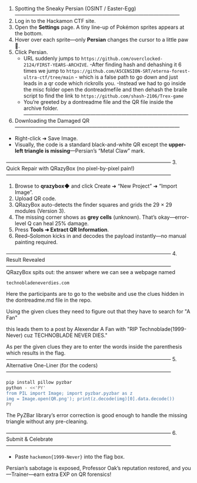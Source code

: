 1. Spotting the Sneaky Persian (OSINT / Easter-Egg)
————————————————————————————————
2. Log in to the Hackamon CTF site.
3. Open the **Settings** page. A tiny line-up of Pokémon sprites appears at the bottom.
4. Hover over each sprite—only **Persian** changes the cursor to a little paw 🐾.
5. Click Persian.
    - URL suddenly jumps to `https://github.com/overclocked-2124/FIRST-YEARS-ARCHIVE`.
    -After finding hash and dehashing it 6 times we jump to `https://github.com/A5CENSION-SRT/eterna-forest-ultra-ctf/tree/main` - which is a false path to go down and just leads in a qr code which rickrolls you.
    -Instead we had to go inside the misc folder open the dontreadmefile and then dehash the braile script to find the link to `https://github.com/shash-2106/Trex-game`
    - You’re greeted by a dontreadme file  and the QR file inside the archive folder.
————————————————————————————————
2.  Downloading the Damaged QR
————————————————————————————————

- Right-click ➜ Save Image.
- Visually, the code is a standard black-and-white QR except the **upper-left triangle is missing**—Persian’s “Metal Claw” mark.

————————————————————————————————
3.  Quick Repair with QRazyBox (no pixel-by-pixel pain!)
————————————————————————————————

1. Browse to **qrazybox​◆** and click
Create ➜ “New Project” ➜ “Import Image”.
2. Upload QR code.
3. QRazyBox auto-detects the finder squares and grids the 29 × 29 modules (Version 3).
4. The missing corner shows as **grey cells** (unknown). That’s okay—error-level Q can heal 25% damage.
5. Press **Tools ➜ Extract QR Information**.
6. Reed–Solomon kicks in and decodes the payload instantly—no manual painting required.

————————————————————————————————
4.  Result Revealed
————————————————————————————————
QRazyBox spits out:
the answer where we can see a webpage named 
```
technobladeneverdies.com
```

Here the participants are to go to the website and use the clues hidden in the dontreadme.md file in the repo.

Using the given clues they need to figure out that they have to search for "A Fan"

this leads them to a post by Alexendar A Fan with "RIP Technoblade(1999-Never) cuz TECHNOBLADE NEVER DIES."

As per the given clues they are to enter the words inside the parenthesis which results in the flag.
————————————————————————————————
5.  Alternative One-Liner (for the coders)
————————————————————————————————

```bash
pip install pillow pyzbar
python - <<'PY'
from PIL import Image; import pyzbar.pyzbar as z
img = Image.open(QR.png'); print(z.decode(img)[0].data.decode())
PY
```

The PyZBar library’s error correction is good enough to handle the missing triangle without any pre-cleaning.

————————————————————————————————
6.  Submit \& Celebrate
————————————————————————————————

- Paste `hackemon{1999-Never}` into the flag box.

Persian’s sabotage is exposed, Professor Oak’s reputation restored, and you—Trainer—earn extra EXP on QR forensics!

